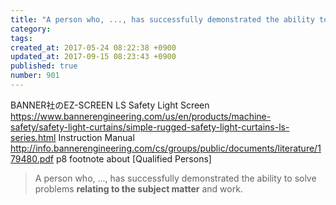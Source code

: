 ```yaml
---
title: "A person who, ..., has successfully demonstrated the ability to solve problems [relating to the subject matter] and work."
category: 
tags: 
created_at: 2017-05-24 08:22:38 +0900
updated_at: 2017-09-15 08:23:43 +0900
published: true
number: 901
---
```


BANNER社のEZ-SCREEN LS Safety Light Screen
https://www.bannerengineering.com/us/en/products/machine-safety/safety-light-curtains/simple-rugged-safety-light-curtains-ls-series.html
Instruction Manual
http://info.bannerengineering.com/cs/groups/public/documents/literature/179480.pdf
p8
footnote about [Qualified Persons]

> A person who, ..., has successfully demonstrated the ability to solve problems **relating to the subject matter** and work.

